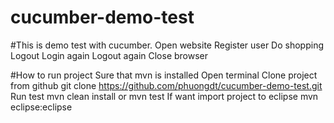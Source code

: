 # cucumber-demo-test
#This is demo test with cucumber. 
    Open website
    Register user
    Do shopping
    Logout
    Login again
    Logout again
    Close browser

#How to run project
    Sure that mvn is installed
    Open terminal
    Clone project from github
        git clone https://github.com/phuongdt/cucumber-demo-test.git
    Run test
        mvn clean install
        or
        mvn test
    If want import project to eclipse
        mvn eclipse:eclipse
        

        
